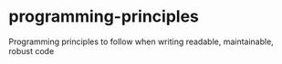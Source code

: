 programming-principles
======================

Programming principles to follow when writing readable, maintainable, robust code